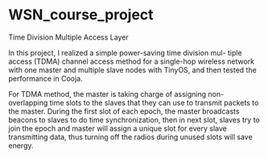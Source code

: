 # WSN_course_project
Time Division  Multiple Access Layer

In this project, I realized a simple power-saving time division mul-
tiple access (TDMA) channel access method for a single-hop wireless
network with one master and multiple slave nodes with TinyOS, and
then tested the performance in Cooja.

For TDMA method, the master is taking charge of assigning non-overlapping
time slots to the slaves that they can use to transmit packets to the master.
During the first slot of each epoch, the master broadcasts beacons to slaves
to do time synchronization, then in next slot, slaves try to join the epoch
and master will assign a unique slot for every slave transmitting data, thus
turning off the radios during unused slots will save energy.
